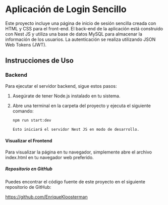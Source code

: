 # Aplicación de Login Sencillo

Este proyecto incluye una página de inicio de sesión sencilla creada con HTML y CSS para el front-end. El back-end de la aplicación está construido con Nest JS y utiliza una base de datos MySQL para almacenar la información de los usuarios. La autenticación se realiza utilizando JSON Web Tokens (JWT).

## Instrucciones de Uso

### Backend

Para ejecutar el servidor backend, sigue estos pasos:

1. Asegúrate de tener Node.js instalado en tu sistema.

2. Abre una terminal en la carpeta del proyecto y ejecuta el siguiente comando:

   ```bash
   npm run start:dev

   Esto iniciará el servidor Nest JS en modo de desarrollo.

#### Visualizar el Frontend
Para visualizar la página en tu navegador, simplemente abre el archivo index.html en tu navegador web preferido.

##### Repositorio en GitHub
Puedes encontrar el código fuente de este proyecto en el siguiente repositorio de GitHub:

https://github.com/EnriqueKloosterman


